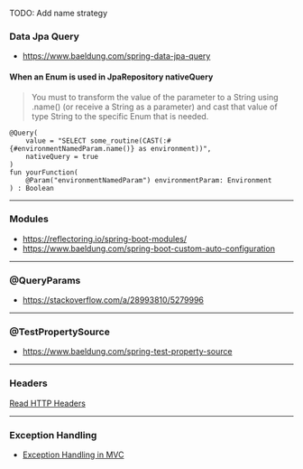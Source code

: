 TODO: Add name strategy

### Data Jpa Query

 * https://www.baeldung.com/spring-data-jpa-query
 
#### When an Enum is used in JpaRepository nativeQuery

> You must to transform the value of the parameter to a String using .name() (or receive a String as a parameter) and cast that value of type String to the specific Enum that is needed.

    @Query(
        value = "SELECT some_routine(CAST(:#{#environmentNamedParam.name()} as environment))",
        nativeQuery = true
    )
    fun yourFunction(
        @Param("environmentNamedParam") environmentParam: Environment
    ) : Boolean


 
 
 
 ___
### Modules

 * https://reflectoring.io/spring-boot-modules/
 * https://www.baeldung.com/spring-boot-custom-auto-configuration

___
### @QueryParams

 * https://stackoverflow.com/a/28993810/5279996
 
---
### @TestPropertySource

 * https://www.baeldung.com/spring-test-property-source

___
### Headers

[Read HTTP Headers](https://www.baeldung.com/spring-rest-http-headers)

___
### Exception Handling

 * [Exception Handling in MVC](https://spring.io/blog/2013/11/01/exception-handling-in-spring-mvc)